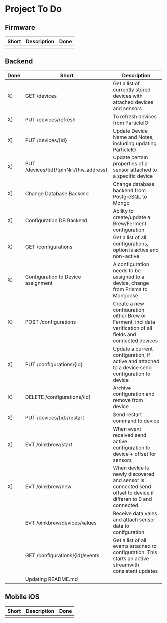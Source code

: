 # Project To Do

## Firmware

| Short | Description | Done |
| ----- | ----------- | ---- |
|       |             |      |

## Backend

| Done | Short                                  | Description                                                                                                    |
| ---- | -------------------------------------- | -------------------------------------------------------------------------------------------------------------- |
| X)   | GET /devices                           | Get a list of currently stored devices with attached devices and sensors                                       |
| X)   | PUT /devices/refresh                   | To refresh devices from ParticleIO                                                                             |
| X)   | PUT /devices/{id}                      | Update Device Name and Notes, including updating ParticleIO                                                    |
| X)   | PUT /devices/{id}/{pinNr}/{hw_address} | Update certain properties of a sensor attached to a specific device                                            |
| X)   | Change Database Backend                | Change database backend from PostgreSQL to Mongo                                                               |
| X)   | Configuration DB Backend               | Ability to create/update a Brew/Ferment configuration                                                          |
| X)   | GET /configurations                    | Get a list of all configurations, option is active and non-active                                              |
| X)   | Configuration to Device assignment     | A configuration needs to be assigned to a device, change from Prisma to Mongoose                               |
| X)   | POST /configurations                   | Create a new configuration, either Brew or Ferment, incl data verification of all fields and connected devices |
| X)   | PUT /configurations/{id}               | Update a current configuration, if active and attached to a device send configuration to device                |
| X)   | DELETE /configurations/{id}            | Archive configuration and remove from device                                                                   |
| X)   | PUT /devices/{id}/restart              | Send restart command to device                                                                                 |
| X)   | EVT /oinkbrew/start                    | When event received send active configuration to device + offset for sensors                                   |
| X)   | EVT /oinkbrew/new                      | When device is newly discovered and sensor is connected send offset to device if differen to 0 and connected   |
|      | EVT /oinkbrew/devices/values           | Receive data vales and attach sensor data to conifguration                                                     |
|      | GET /configurations/{id}/events        | Get a list of all events attached to configuration. This starts an active streamwith consistent updates        |
|      | Updating README.md                     |                                                                                                                |

## Mobile iOS

| Short | Description | Done |
| ----- | ----------- | ---- |
|       |             |      |

